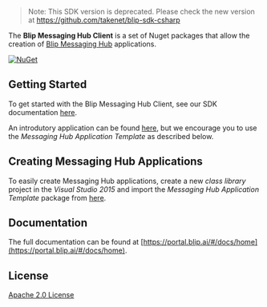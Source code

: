 
> Note: This SDK version is deprecated. Please check the new version at https://github.com/takenet/blip-sdk-csharp

The **Blip Messaging Hub Client** is a set of Nuget packages that allow the creation of [Blip Messaging Hub](https://blip.ai/) applications.

<a href="https://www.nuget.org/packages/Takenet.MessagingHub.Client.Template/" rel="NuGet">![NuGet](https://img.shields.io/nuget/v/Takenet.MessagingHub.Client.Template.svg)</a>

## Getting Started

To get started with the Blip Messaging Hub Client, see our SDK documentation [here](https://portal.blip.ai/#/docs/home).

An introdutory application can be found [here](https://github.com/takenet/messaginghub-client-csharp/tree/master/src/Samples/GettingStarted), but we encourage you to use the *Messaging Hub Application Template* as described below.

## Creating Messaging Hub Applications

To easily create Messaging Hub applications, create a new *class library* project in the *Visual Studio 2015* and import the *Messaging Hub Application Template* package from [here](https://www.nuget.org/packages/Takenet.MessagingHub.Client.Template).

## Documentation

The full documentation can be found at [https://portal.blip.ai/#/docs/home](https://portal.blip.ai/#/docs/home).

## License

[Apache 2.0 License](https://github.com/takenet/messaginghub-client-csharp/blob/master/LICENSE)
